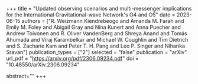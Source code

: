 +++
title = "Updated observing scenarios and multi-messenger implications for the International Gravitational-wave Network's O4 and O5"
date = 2023-06-15
authors = ["R. Weizmann Kiendrebeogo and Amanda M. Farah and Emily M. Foley and Abigail Gray and Nina Kunert and Anna Puecher and Andrew Toivonen and R. Oliver VandenBerg and Shreya Anand and Tomás Ahumada and Viraj Karambelkar and Michael W. Coughlin and Tim Dietrich and S. Zacharie Kam and Peter T. H. Pang and Leo P. Singer and Niharika Sravan"]
publication_types = ["2"]
selected = "false"
publication = "arXiv"
url_pdf = "https://arxiv.org/pdf/2306.09234.pdf"
doi = "10.48550/arXiv.2306.09234"

abstract=""
+++